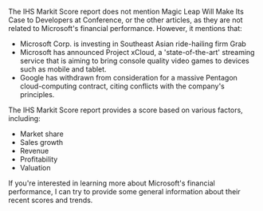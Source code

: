 The IHS Markit Score report does not mention Magic Leap Will Make Its Case to Developers at Conference, or the other articles, as they are not related to Microsoft's financial performance. However, it mentions that:

* Microsoft Corp. is investing in Southeast Asian ride-hailing firm Grab
* Microsoft has announced Project xCloud, a 'state-of-the-art' streaming service that is aiming to bring console quality video games to devices such as mobile and tablet.
* Google has withdrawn from consideration for a massive Pentagon cloud-computing contract, citing conflicts with the company's principles.

The IHS Markit Score report provides a score based on various factors, including:

* Market share
* Sales growth
* Revenue
* Profitability
* Valuation

If you're interested in learning more about Microsoft's financial performance, I can try to provide some general information about their recent scores and trends.